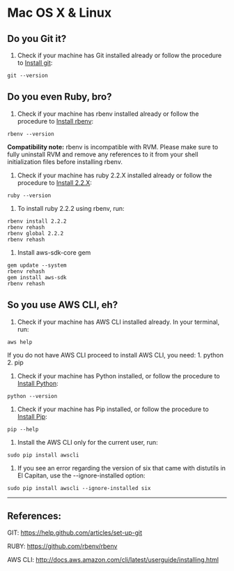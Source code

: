 # Mac OS X & Linux

## Do you Git it?

1. Check if your machine has Git installed already or follow the procedure to [Install git](https://help.github.com/articles/set-up-git/#setting-up-git):
```
git --version
```

## Do you even Ruby, bro?
1. Check if your machine has rbenv installed already or follow the procedure to [Install rbenv](https://github.com/rbenv/rbenv#installation):
```
rbenv --version
```

  **Compatibility note:** rbenv is incompatible with RVM. Please make sure to fully uninstall RVM and remove any references to it from your shell initialization files before installing rbenv.

1. Check if your machine has ruby 2.2.X installed already or follow the procedure to [Install 2.2.X](https://developer.xamarin.com/guides/testcloud/calabash/configuring/osx/updating-ruby-using-rbenv/#Installation):
```
ruby --version
```

1. To install ruby 2.2.2 using rbenv, run:
```
rbenv install 2.2.2
rbenv rehash
rbenv global 2.2.2
rbenv rehash
```

1. Install aws-sdk-core gem
```
gem update --system
rbenv rehash
gem install aws-sdk
rbenv rehash
```

## So you use AWS CLI, eh?
1. Check if your machine has AWS CLI installed already.
In your terminal, run:
```
aws help
```
If you do not have AWS CLI proceed to install AWS CLI, you need:
    1. python
    2. pip

1. Check if your machine has Python installed, or follow the procedure to [Install Python](http://docs.aws.amazon.com/cli/latest/userguide/installing.html#install-python):
```
python --version
```

1. Check if your machine has Pip installed, or follow the procedure to [Install Pip](http://docs.aws.amazon.com/cli/latest/userguide/installing.html#install-pip):
```
pip --help
```

1. Install the AWS CLI only for the current user, run:
```
sudo pip install awscli
```

1. If you see an error regarding the version of six that came with distutils in El Capitan, use the --ignore-installed option:
```
sudo pip install awscli --ignore-installed six
```

---
## References:
GIT: https://help.github.com/articles/set-up-git

RUBY: https://github.com/rbenv/rbenv

AWS CLI: http://docs.aws.amazon.com/cli/latest/userguide/installing.html
